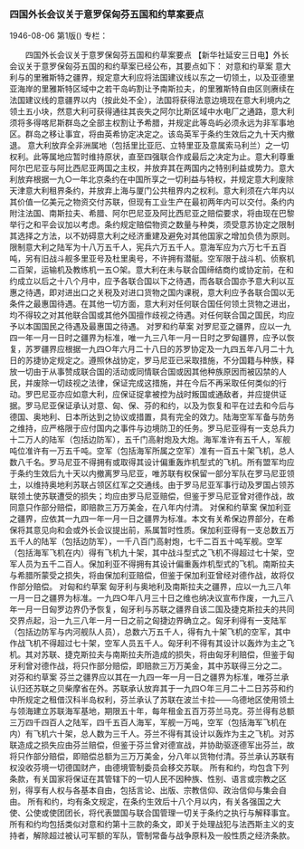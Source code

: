 ### 四国外长会议关于意罗保匈芬五国和约草案要点

1946-08-06
第1版()
专栏：

　　四国外长会议关于意罗保匈芬五国和约草案要点
    【新华社延安三日电】外长会议关于意罗保匈芬五国的和约草案已经公布，其要点如下：
    对意和约草案
    意大利与的里雅斯特之疆界，规定意大利应将法国建议线以东之一切领土，以及亚德里亚海岸的里雅斯特区域中之若干岛屿割让予南斯拉夫，的里雅斯特自由区则赓续在法国建议线的意疆界以内（按此处不全），法国将获得法意边境现在意大利境内之领土五小块，然意大利可获得通往其丧失之阿尔比斯区域中水电厂之通路，意大利须将多得喀尼斯群岛之全部主权割让予希腊，并规定此等岛屿必须永远为非军事地区。群岛之移让事宜，将由英希协定决定之。该岛英军于条约生效后之九十天内撤退。
    意大利放弃全非洲属地（包括里比亚厄、立特里亚及意属索马利兰）之一切权利。此等属地应暂时维持原状，直至四强联合作成最后之决定为止。意大利尊重阿尔巴尼亚与阿比西尼亚两国之主权，并放弃其在两国内之特别利益或势力。意大利放弃根据一九○一年北京条约在中国所享之一切利益与特权，并规定意大利废除天津意大利租界条约，并放弃上海与厦门公共租界内之权利。意大利须在六年内以其价值一亿美元之物资交付苏联，但现有工业生产在最初两年内可以交付。条约内附注法国、南斯拉夫、希腊、阿尔巴尼亚及阿比西尼亚之赔偿要求，将由现在巴黎举行之和平会议加以考虑。条约规定赔偿物资之数量与种类，须受意苏协定之限制其选择之方法，以不妨碍意大利之经济重建及避免对其他国家之增加负债为原则。
    限制意大利之陆军为十八万五千人，宪兵六万五千人。意海军应为六万七千五百吨，另有旧战斗舰多里亚号及杜里奥号，不许拥有潜艇。空军限于战斗机、侦察机二百架，运输机及教练机一五○架。意大利在未与联合国缔结商约或协定前，在和约成立以后之十八个月中，应予各联合国以下之待遇，而各联合国亦予意大利以互惠之待遇，即对进出口之关税及对进口货物之国内课税，意大利应予各联合国以无条件之最惠国待遇。在其他一切方面，意大利对任何联合国任何领土货物之进出，均不得较之对其他联合国或其他外国擅作歧视之待遇。对任何联合国之国民，均应予以本国国民之待遇及最惠国之待遇。
    对罗和约草案
    对罗尼亚之疆界，应以一九四一年一月一日时之疆界为标准，唯一九三八年一月一日时之罗匈疆界，应予以恢复，苏罗疆界应根据一九四○年六月二十八日的苏罗协定及一九四五年八月二十九日的苏捷协定规定之。遵照休战协定，罗马尼亚已采取措施，不分国籍与种族，释放一切由于从事赞成联合国的活动或同情联合国或因其他种族原因而被囚禁的人民，并废除一切歧视之法律，保证完成这措施，并在今后不再采取任何类似的行动。罗巴尼亚亦应如意大利，应保证捉拿被控为战时叛国或通敌者，并应提供证据。罗马尼亚保证承认对意、匈、保、芬的和约，以及为恢复和平在过去和今后与德国、奥地利、日本所达到之协议或措置，具有完全的效力。陆海空军军备与防务之维持，应严格限于应付国内之事件与边境防卫的任务。罗马尼亚得有一支总兵力十二万人的陆军（包括边防军），五千门高射炮及大炮。海军准许有五千人，军舰吨位准许有一万五千吨。空军（包括海军所属之空军）准有一百五十架飞机，总人数八千名。罗马尼亚不得拥有或取得其设计偏重轰炸机型式的飞机。所有盟军均应于条约生效后九十天以内撤离罗马尼亚，唯苏联有权保留一部分军队在罗马尼亚领土，以维持奥地利苏联占领区红军之交通线。由于罗马尼亚军事行动及罗国占领苏联领土使苏联遭受的损失；均应由罗马尼亚赔偿，但鉴于罗马尼亚曾对德作战，故同意只作部分赔偿，即赔款三万万美金，在八年内付清。
    对保和约草案
    保加利亚之疆界，应依其一九四一年一月一日之疆界为标准。本文有关希保边界部分，在希保将其意见向和会或外长会议提出前，系属暂时性质。保加利亚得有一支总数五万五千人的陆军（包括边防军），一千八百门高射炮，七千二百五十吨军舰。空军（包括海军飞机在内）得有飞机九十架，其中战斗型式之飞机不得超过七十架，空军人员为五千二百人。保加利亚不得拥有其设计偏重轰炸机型式的飞机。南斯拉夫与希腊所蒙受之损失，将由保加利亚赔偿，但鉴于保加利亚曾经对德作战，故将仅作部分赔偿。
    对匈和约草案
    匈牙利与奥地利及南斯拉夫之疆界，应以一九三八年一月一日之疆界为标准。一九四○年八月三十日之维也纳决议宣布作废，一九三八年一月一日匈罗边界仍予恢复，匈牙利与苏联之疆界自该二国及捷克斯拉夫的共同交界点起，沿一九三八年一月一日之前之匈捷边界确立之。匈牙利得有一支陆军（包括边防军与内河舰队人员），总数六万五千人，得有九十架飞机的空军，其中作战飞机不得超过七十架，空军人员五千人。匈牙利不得有其设计以轰炸为主之飞机。其对苏联、捷克斯拉夫与南斯拉夫所造成的损失，将由匈牙利赔偿，但鉴于匈牙利曾对德作战，将只作部分赔偿，即赔款三万万美金，其中苏联得三分之二。
    对芬和约草案
    芬兰之疆界应以其在一九四一年一月一日之疆界为标准，唯芬兰承认归还苏联之贝柴摩省在外。苏联承认放弃其于一九四○年三月二十二日苏芬和约中所规定之租借汉科半岛权利，芬兰承认了苏联在波兰卡拉——乌德地区使用领土与领海建立苏联海军基地，期限五十年，每年租金五百万芬兰马克。芬兰得有总额三万四千四百人之陆军，四千五百人海军，军舰一万吨，空军（包括海军飞机在内）有飞机六十架，总人数为三千人。芬兰不得有其设计以轰炸为主之飞机。对苏联造成之损失应由芬兰赔偿，但鉴于芬兰曾对德宣战，并协助驱逐德军出芬兰，故将只作部分赔偿，即赔偿总额为三万万美金，分八年以货物付清。芬兰承认苏联有权没收芬境一切德国财产，由德境管制委员会移交苏联。
    所有和约，均包含下列条款，有关国家将保证在其管辖下的一切人民不因种族、性别、语言或宗教之区别，得享有人权与各基本自由，包括言论、出版、宗教信仰、政治信仰与集会自由。
    所有和约，均有条文规定，在条约生效后十八个月以内，有关各强国之大使、公使或使团团长，将代表盟国与联合国管理一切关于条约之执行与解释事宜。
    所有和约均包括类似对意和约第十三款的条文，即关于处理战犯与法西斯主义的支持者，解除超过被认可军额的军队，管制常备与战争原料及一般性质之经济条款。
